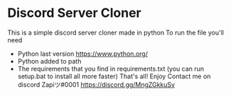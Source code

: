 # Discord Server Cloner
This is a simple discord server cloner made in python
To run the file you'll need
* Python last version https://www.python.org/
* Python added to path
* The requirements that you find in requirements.txt (you can run setup.bat to install all more faster)
That's all!
Enjoy
Contact me on discord Zapiツ#0001 https://discord.gg/MngZGkkuSv
